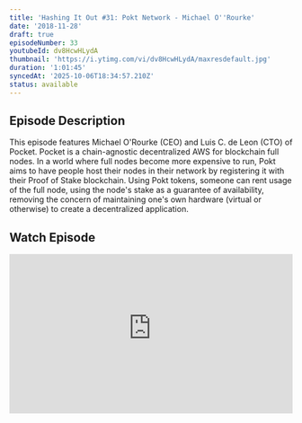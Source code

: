 ```yaml
---
title: 'Hashing It Out #31: Pokt Network - Michael O''Rourke'
date: '2018-11-28'
draft: true
episodeNumber: 33
youtubeId: dv8HcwHLydA
thumbnail: 'https://i.ytimg.com/vi/dv8HcwHLydA/maxresdefault.jpg'
duration: '1:01:45'
syncedAt: '2025-10-06T18:34:57.210Z'
status: available
---
```

## Episode Description

This episode features Michael O'Rourke \(CEO\) and Luis C. de Leon \(CTO\) of Pocket. Pocket is a chain-agnostic decentralized AWS for blockchain full nodes. In a world where full nodes become more expensive to run, Pokt aims to have people host their nodes in their network by registering it with their Proof of Stake blockchain. Using Pokt tokens, someone can rent usage of the full node, using the node's stake as a guarantee of availability, removing the concern of maintaining one's own hardware \(virtual or otherwise\) to create a decentralized application.

## Watch Episode

<div style="position: relative; padding-bottom: 56.25%; height: 0; overflow: hidden;">
  <iframe
    src="https://www.youtube-nocookie.com/embed/dv8HcwHLydA"
    style="position: absolute; top: 0; left: 0; width: 100%; height: 100%;"
    frameborder="0"
    allow="accelerometer; autoplay; clipboard-write; encrypted-media; gyroscope; picture-in-picture"
    allowfullscreen
  ></iframe>
</div>

